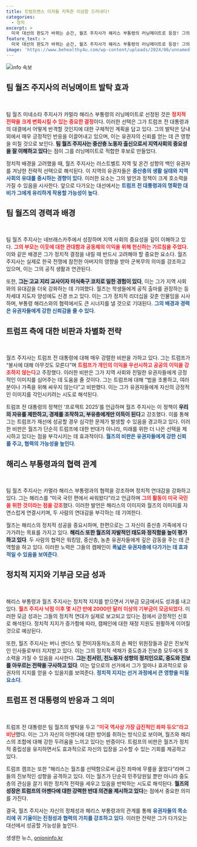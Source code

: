 ```yaml
---
title: 트럼프밴스 이자들 지독한 이상함 드러내다!
categories:
  - 정치
excerpt: >
  미국 대선의 판도가 바뀌는 순간, 월즈 주지사가 해리스 부통령의 러닝메이트로 등장! 그의 강력한 반트럼프 발언과 중도로의 확장 전략이 화제를 모은다. 과연 승리의 열쇠를 쥔 이 조합의 다음 행보는?
feature_text: >
  미국 대선의 판도가 바뀌는 순간, 월즈 주지사가 해리스 부통령의 러닝메이트로 등장! 그의 강력한 반트럼프 발언과 중도로의 확장 전략이 화제를 모은다. 과연 승리의 열쇠를 쥔 이 조합의 다음 행보는?
image: 'https://www.behealthy4u.com/wp-content/uploads/2024/06/unnamed-file.png'
---
```


<p><img src="https://www.behealthy4u.com/wp-content/uploads/2024/06/unnamed-file.png" alt="info 속보" /></p>

<h2 data-ke-size="size26">팀 월즈 주지사의 러닝메이트 발탁 효과</h2>

<p data-ke-size="size16">&nbsp;</p>

<p>팀 월즈 미네소타 주지사가 카멀라 해리스 부통령의 러닝메이트로 선정된 것은 <b><span style="color: #ee2323;">정치적 전략을 크게 변화시킬 수 있는 중요한 결정</span></b>이다. 이러한 선택은 그가 트럼프 전 대통령과의 대결에서 어떻게 반격할 것인지에 대한 구체적인 계획을 담고 있다. 그의 발탁은 당내외에서 매우 긍정적인 반응을 이끌어내고 있으며, 이는 유권자의 신뢰를 얻는 데 큰 영향을 미칠 것으로 보인다. <b><span style="background-color: #21538527;">팀 월즈 주지사는 중산층 노동자 출신으로서 지역사회의 중요성을 잘 이해하고 있다</span></b>는 점이 그를 러닝메이트로 적합한 후보로 만들었다.</p>

<p>정치적 배경을 고려했을 때, 월즈 주지사는 러스트벨트 지역 및 온건 성향의 백인 유권자를 겨냥한 전략적 선택으로 해석된다. 이 지역의 유권자들은 <b><span style="color: #1a5490;">중산층의 생활 실태와 지역 사회의 유대를 중시하는 경향이 있다</span></b>. 이러한 요소는 그의 발언과 정책이 크게 호소력을 가질 수 있음을 시사한다. 앞으로 다가오는 대선에서는 <b><span style="color: #1a5490;">트럼프 전 대통령과의 명확한 대비가 그에게 유리하게 작용할 가능성이 높다</span></b>.</p>

<h2 data-ke-size="size26">팀 월즈의 경력과 배경</h2>

<p data-ke-size="size16">&nbsp;</p>

<p>팀 월즈 주지사는 네브래스카주에서 성장하며 지역 사회의 중요성을 깊이 이해하고 있다. <b><span style="color: #ee2323;">그의 부모는 이웃에 대한 관대함과 공동체의 이익을 위해 헌신하는 가르침을 주었다</span></b>. 이와 같은 배경은 그가 정치적 결정을 내릴 때 반드시 고려해야 할 중요한 요소다. 월즈 주지사는 실제로 한국 전쟁에 참전한 아버지의 영향을 받아 군복무의 의미를 강조하고 있으며, 이는 그의 공직 생활과 연관된다.</p>

<p>또한, <b><span style="background-color: #21538527;">그는 고교 지리 교사이자 미식축구 코치로 일한 경험이 있다</span></b>, 이는 그가 지역 사회와의 유대감을 더욱 강화하는 데 기여했다. 월즈는 학생들에게 공직 출마를 권장하는 등 차세대 지도자 양성에도 신경 쓰고 있다. 이는 그가 정치적 리더십을 갖춘 인물임을 시사하며, 부통령 해리스와의 협력에서도 큰 시너지를 낼 것으로 기대된다. <b><span style="color: #1a5490;">그의 배경과 경력은 유권자들에게 강한 신뢰감을 줄 수 있다</span></b>.</p>

<h2 data-ke-size="size26">트럼프 측에 대한 비판과 차별화 전략</h2>

<p data-ke-size="size16">&nbsp;</p>

<p>월즈 주지사는 트럼프 전 대통령에 대해 매우 강렬한 비판을 가하고 있다. 그는 트럼프가 “봉사에 대해 아무것도 모른다”며 <b><span style="color: #ee2323;">트럼프가 개인의 이익을 우선시하고 공공의 이익을 강조하지 않는다</span></b>고 주장했다. 이러한 비판은 그가 지역 사회와 친밀한 유권자들에게 긍정적인 이미지를 심어주는 데 도움을 줄 것이다. 그는 트럼프에 대해 “법을 조롱하고, 여러분이나 가족을 위해 싸우지 않는다”고 비판했다. 이는 그가 유권자들에게 자신의 긍정적인 이미지를 각인시키려는 시도로 해석된다.</p>

<p>트럼프 전 대통령의 정책인 ‘프로젝트 2025’를 언급하며 월즈 주지사는 이 정책이 <b><span style="background-color: #21538527;">우리의 자유를 제한하고, 경제를 조작하고, 부유층에게만 이득이 된다</span></b>고 강조했다. 이를 통해 그는 트럼프가 재선에 성공할 경우 심각한 문제가 발생할 수 있음을 경고하고 있다. 이러한 비판은 월즈가 단순히 트럼프에 대한 반대가 아니라, 미래를 위한 더 나은 선택을 제시하고 있다는 점을 부각시키는 데 효과적이다. <b><span style="color: #1a5490;">월즈의 비판은 유권자들에게 강한 신뢰를 주고, 협력의 가능성을 높인다</span></b>.</p>

<h2 data-ke-size="size26">해리스 부통령과의 협력 관계</h2>

<p data-ke-size="size16">&nbsp;</p>

<p>팀 월즈 주지사는 카멀라 해리스 부통령과의 협력을 강조하며 정치적 연대감을 강화하고 있다. 그는 해리스를 “미국 국민 편에서 싸워왔다”라고 언급하며 <b><span style="color: #ee2323;">그의 활동이 미국 국민을 위한 것이라는 점을 강조</span></b>했다. 이러한 발언은 해리스의 이미지와 월즈의 이미지를 자연스럽게 연결시키며, 두 사람의 연대감을 부각하는 데 기여한다. </p>

<p>월즈는 해리스의 정치적 성공을 중요시하며, 한편으로는 그 자신이 중산층 가족에게 다가가려는 목표를 가지고 있다. <b><span style="background-color: #21538527;">해리스 또한 월즈의 자발적인 태도와 정직함을 높이 평가하고 있다</span></b>. 두 사람의 협력은 워킹맘, 중산층, 농촌 유권자들에게 깊은 감동을 주는 데 큰 역할을 하고 있다. 이러한 노력은 그들의 캠페인이 <b><span style="color: #1a5490;">폭넓은 유권자층에 다가가는 데 효과적일 수 있음을 보여준다</span></b>.</p>

<h2 data-ke-size="size26">정치적 지지와 기부금 모금 성과</h2>

<p data-ke-size="size16">&nbsp;</p>

<p>해리스 부통령과 월즈 주지사는 정치적 지지를 받으면서 기부금 모금에서도 성과를 내고 있다. <b><span style="color: #ee2323;">월즈 주지사 낙점 이후 몇 시간 만에 2000만 달러 이상의 기부금이 모금되었다</span></b>. 이러한 모금 성과는 그들의 정치적 연대가 실제로 보고되고 있다는 점에서 긍정적인 신호로 해석된다. 정치적 지지가 증가함에 따라, 캠페인에 대한 재정 지원도 원활하게 이어질 것으로 예상된다.</p>

<p>또한, 월즈 주지사는 버니 샌더스 및 전미자동차노조의 숀 페인 위원장들과 같은 진보적인 인사들로부터 지지받고 있다. 이는 그의 정치적 색채가 중도층과 진보층 모두에게 호소력을 가질 수 있음을 시사한다. <b><span style="background-color: #21538527;">그는 친서민, 친노동자 성향의 정치인으로, 중도와 진보를 아우르는 전략을 구사하고 있다</span></b>. 이는 앞으로의 선거에서 그가 얼마나 효과적으로 유권자의 지지를 얻을 수 있을지를 보여준다. <b><span style="color: #1a5490;">정치적 지지는 선거 과정에서 큰 영향을 미칠 요소다</span></b>.</p>

<h2 data-ke-size="size26">트럼프 전 대통령의 반응과 그 의미</h2>

<p data-ke-size="size16">&nbsp;</p>

<p>트럼프 전 대통령은 팀 월즈의 발탁을 두고 <b><span style="color: #ee2323;">“미국 역사상 가장 급진적인 좌파 듀오”라고 비난</span></b>했다. 이는 그가 자신의 아젠다에 대한 방어를 취하는 방식으로 보이며, 월즈와 해리스의 조합에 대해 강한 두려움을 느끼고 있다는 반증이다. 트럼프의 비판은 월즈가 정치적 중립성을 유지하면서도 효과적으로 자신의 입장을 고수할 수 있는 기회를 제공하고 있다.</p>

<p>트럼프 캠프는 또한 “해리스는 월즈를 선택함으로써 급진 좌파에 무릎을 꿇었다”라며 그들의 진보적인 성향을 공격하고 있다. 이는 월즈가 단순히 민주당원일 뿐만 아니라 중도층의 관심을 끌기 위한 정치적 전략을 세우고 있음을 반박하는 시도로 해석된다. <b><span style="background-color: #21538527;">월즈의 성장은 트럼프의 아젠다에 대한 강력한 반대 의견을 제시하고 있다</span></b>는 점에서 중요한 의미를 가진다.</p>

<p>결국, 월즈 주지사는 자신의 정체성과 해리스 부통령과의 관계를 통해 <b><span style="color: #1a5490;">유권자들의 목소리에 귀 기울이는 진정성과 협력의 가치를 강조하고 있다</span></b>. 이러한 전략은 그가 다가오는 대선에서 성공할 가능성을 높인다.</p>
생생한 뉴스, <a href="https://onioninfo.kr" rel="dofollow">onioninfo.kr</a>


